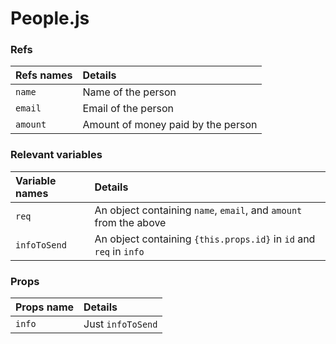 # People.js

### Refs

| Refs names | Details |
|:---------------|:--------|
| `name` | Name of the person |
| `email` | Email of the person |
| `amount` | Amount of money paid by the person |

### Relevant variables

| Variable names | Details |
|:---------------|:--------|
| `req` | An object containing `name`, `email`, and `amount` from the above |
| `infoToSend` | An object containing `{this.props.id}` in `id` and `req` in `info` |

### Props

| Props name | Details |
|:---------------|:--------|
| `info` | Just `infoToSend` |
